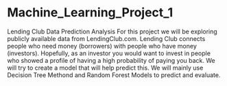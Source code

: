 # Machine_Learning_Project_1
Lending Club Data Prediction Analysis
For this project we will be exploring publicly available data from LendingClub.com. Lending Club connects people who need money (borrowers) with people who have money (investors). Hopefully, as an investor you would want to invest in people who showed a profile of having a high probability of paying you back. We will try to create a model that will help predict this.
We will mainly use Decision Tree Methond and Random Forest Models to predict and evaluate.
